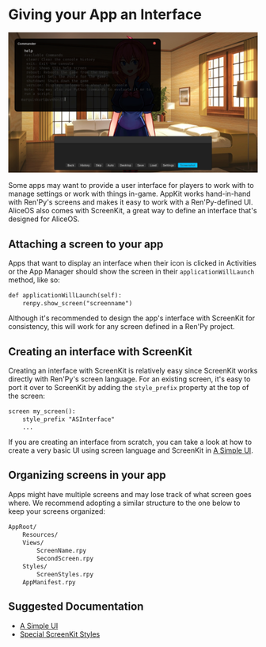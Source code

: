 # Giving your App an Interface

![Simple UI in ScreenKit](../images/apps/apps-ui-hero.png)

Some apps may want to provide a user interface for players to work with to manage settings or work with things in-game. AppKit works hand-in-hand with Ren'Py's screens and makes it easy to work with a Ren'Py-defined UI. AliceOS also comes with ScreenKit, a great way to define an interface that's designed for AliceOS.

## Attaching a screen to your app

Apps that want to display an interface when their icon is clicked in Activities or the App Manager should show the screen in their `applicationWillLaunch` method, like so:

```
def applicationWillLaunch(self):
    renpy.show_screen("screenname")
```

Although it's recommended to design the app's interface with ScreenKit for consistency, this will work for any screen defined in a Ren'Py project.

## Creating an interface with ScreenKit

Creating an interface with ScreenKit is relatively easy since ScreenKit works directly with Ren'Py's screen language. For an existing screen, it's easy to port it over to ScreenKit by adding the `style_prefix` property at the top of the screen:

```renpy
screen my_screen():
    style_prefix "ASInterface"
    ...
```

If you are creating an interface from scratch, you can take a look at how to create a very basic UI using screen language and ScreenKit in [A Simple UI](../Frameworks/ScreenKit/01-a-simple-ui.md).

## Organizing screens in your app

Apps might have multiple screens and may lose track of what screen goes where. We recommend adopting a similar structure to the one below to keep your screens organized:

```
AppRoot/
    Resources/
    Views/
        ScreenName.rpy
        SecondScreen.rpy
    Styles/
        ScreenStyles.rpy
    AppManifest.rpy
```

## Suggested Documentation

- [A Simple UI](../Frameworks/ScreenKit/01-a-simple-ui.md)
- [Special ScreenKit Styles](../Frameworks/ScreenKit/02-special-styles.md)